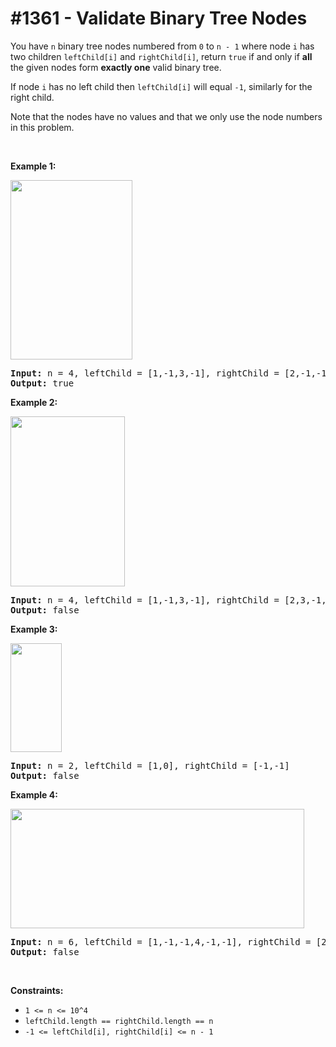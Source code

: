 # \#1361 - Validate Binary Tree Nodes
<p>You have&nbsp;<code>n</code> binary tree nodes&nbsp;numbered from <code>0</code>&nbsp;to <code>n - 1</code> where node&nbsp;<code>i</code>&nbsp;has two children&nbsp;<code>leftChild[i]</code>&nbsp;and&nbsp;<code>rightChild[i]</code>, return&nbsp;<code>true</code>&nbsp;if and only if <strong>all</strong> the given nodes form <strong>exactly one</strong> valid binary tree.</p>

<p>If node&nbsp;<code>i</code>&nbsp;has no left child then&nbsp;<code>leftChild[i]</code>&nbsp;will equal&nbsp;<code>-1</code>, similarly for the right child.</p>

<p>Note that the nodes have no values and that we only use the node numbers in this problem.</p>

<p>&nbsp;</p>
<p><strong>Example 1:</strong></p>

<p><strong><img alt="" src="https://assets.leetcode.com/uploads/2019/08/23/1503_ex1.png" style="width: 195px; height: 287px;" /></strong></p>

<pre>
<strong>Input:</strong> n = 4, leftChild = [1,-1,3,-1], rightChild = [2,-1,-1,-1]
<strong>Output:</strong> true
</pre>

<p><strong>Example 2:</strong></p>

<p><strong><img alt="" src="https://assets.leetcode.com/uploads/2019/08/23/1503_ex2.png" style="width: 183px; height: 272px;" /></strong></p>

<pre>
<strong>Input:</strong> n = 4, leftChild = [1,-1,3,-1], rightChild = [2,3,-1,-1]
<strong>Output:</strong> false
</pre>

<p><strong>Example 3:</strong></p>

<p><strong><img alt="" src="https://assets.leetcode.com/uploads/2019/08/23/1503_ex3.png" style="width: 82px; height: 174px;" /></strong></p>

<pre>
<strong>Input:</strong> n = 2, leftChild = [1,0], rightChild = [-1,-1]
<strong>Output:</strong> false
</pre>

<p><strong>Example 4:</strong></p>

<p><strong><img alt="" src="https://assets.leetcode.com/uploads/2019/08/23/1503_ex4.png" style="width: 470px; height: 191px;" /></strong></p>

<pre>
<strong>Input:</strong> n = 6, leftChild = [1,-1,-1,4,-1,-1], rightChild = [2,-1,-1,5,-1,-1]
<strong>Output:</strong> false
</pre>

<p>&nbsp;</p>
<p><strong>Constraints:</strong></p>

<ul>
	<li><code>1 &lt;= n &lt;= 10^4</code></li>
	<li><code>leftChild.length == rightChild.length == n</code></li>
	<li><code>-1 &lt;= leftChild[i], rightChild[i] &lt;= n - 1</code></li>
</ul>
